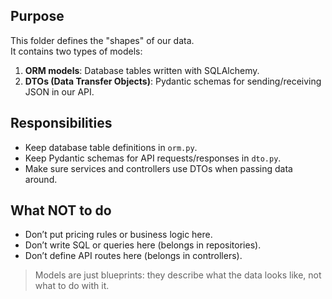 ## Purpose
This folder defines the "shapes" of our data.  
It contains two types of models:
1. **ORM models**: Database tables written with SQLAlchemy.
2. **DTOs (Data Transfer Objects)**: Pydantic schemas for sending/receiving JSON in our API.

## Responsibilities
- Keep database table definitions in `orm.py`.
- Keep Pydantic schemas for API requests/responses in `dto.py`.
- Make sure services and controllers use DTOs when passing data around.

## What NOT to do
- Don’t put pricing rules or business logic here.
- Don’t write SQL or queries here (belongs in repositories).
- Don’t define API routes here (belongs in controllers).

> Models are just blueprints: they describe what the data looks like, not what to do with it.